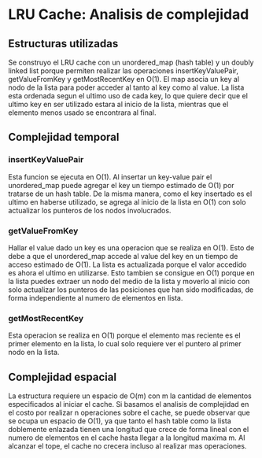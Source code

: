 # LRU Cache: Analisis de complejidad

## Estructuras utilizadas

Se construyo el LRU cache con un unordered\_map (hash table) y un doubly linked list porque permiten realizar las operaciones insertKeyValuePair, getValueFromKey y getMostRecentKey en O(1). El map asocia un key al nodo de la lista para poder acceder al tanto al key como al value. La lista esta ordenada segun el ultimo uso de cada key, lo que quiere decir que el ultimo key en ser utilizado estara al inicio de la lista, mientras que el elemento menos usado se encontrara al final.

## Complejidad temporal

### insertKeyValuePair

Esta funcion se ejecuta en O(1). Al insertar un key-value pair el unordered\_map puede agregar el key un tiempo estimado de O(1) por tratarse de un hash table. De la misma manera, como el key insertado es el ultimo en haberse utilizado, se agrega al inicio de la lista en O(1) con solo actualizar los punteros de los nodos involucrados.

### getValueFromKey

Hallar el value dado un key es una operacion que se realiza en O(1). Esto de debe a que el unordered\_map accede al value del key en un tiempo de acceso estimado de O(1). La lista es actualizada porque el valor accedido es ahora el ultimo en utilizarse. Esto tambien se consigue en O(1) porque en la lista puedes extraer un nodo del medio de la lista y moverlo al inicio con solo actualizar los punteros de las posiciones que han sido modificadas, de forma independiente al numero de elementos en lista.

### getMostRecentKey

Esta operacion se realiza en O(1) porque el elemento mas reciente es el primer elemento en la lista, lo cual solo requiere ver el puntero al primer nodo en la lista.


## Complejidad espacial

La estructura requiere un espacio de O(m) con m la cantidad de elementos especificados al iniciar el cache. Si basamos el analisis de complejidad en el costo por realizar n operaciones sobre el cache, se puede observar que se ocupa un espacio de O(1), ya que tanto el hash table como la lista doblemente enlazada tienen una longitud que crece de forma lineal con el numero de elementos en el cache hasta llegar a la longitud maxima m. Al alcanzar el tope, el cache no crecera incluso al realizar mas operaciones.
